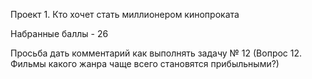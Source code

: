 Проект 1. Кто хочет стать миллионером кинопроката

Набранные баллы - 26

Просьба дать комментарий как выполнять задачу № 12 (Вопрос 12. Фильмы какого жанра чаще всего становятся прибыльными?)

